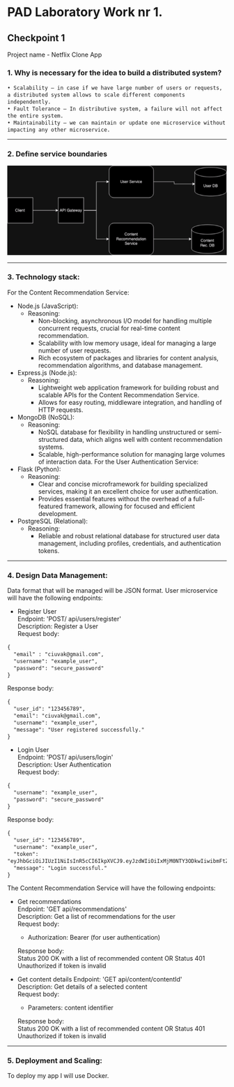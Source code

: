 # PAD Laboratory Work nr 1.
## Checkpoint 1
Project name - Netflix Clone App
### 1. Why is necessary for the idea to build a distributed system?
    • Scalability – in case if we have large number of users or requests, a distributed system allows to scale different components independently.
    • Fault Tolerance – In distributive system, a failure will not affect the entire system.
    • Maintainability – we can maintain or update one microservice without impacting any other microservice.
***
### 2. Define service boundaries
![](Architecture_Diagram_PAD.png)

***
### 3. Technology stack:
For the Content Recommendation Service:
* Node.js (JavaScript):
  * Reasoning:
    *	Non-blocking, asynchronous I/O model for handling multiple concurrent requests, crucial for real-time content recommendation.
    *   Scalability with low memory usage, ideal for managing a large number of user requests.
    * Rich ecosystem of packages and libraries for content analysis, recommendation algorithms, and database management.
* Express.js (Node.js):
  * Reasoning:
    * Lightweight web application framework for building robust and scalable APIs for the Content Recommendation Service.
    * Allows for easy routing, middleware integration, and handling of HTTP requests.
* MongoDB (NoSQL):
  * Reasoning:
       * NoSQL database for flexibility in handling unstructured or semi-structured data, which aligns well with content recommendation systems.
       * Scalable, high-performance solution for managing large volumes of interaction data.
For the User Authentication Service:
* Flask (Python):
  * Reasoning:
      * Clear and concise microframework for building specialized services, making it an excellent choice for user authentication.
      * Provides essential features without the overhead of a full-featured framework, allowing for focused and efficient development.
* PostgreSQL (Relational):
    * Reasoning:
         * Reliable and robust relational database for structured user data management, including profiles, credentials, and authentication tokens.
***
### 4. Design Data Management:
Data format that will be managed will be JSON format. User microservice will have the following endpoints:
* Register User \
Endpoint: 'POST/ api/users/register'\
Description: Register a User\
Request body:
```
{
  "email" : "ciuvak@gmail.com",
  "username": "example_user",
  "password": "secure_password"
}
```
Response body:
```
{
  "user_id": "123456789",
  "email": "ciuvak@gmail.com",
  "username": "example_user",
  "message": "User registered successfully."
}

```

* Login User\
Endpoint: 'POST/ api/users/login'\
Description: User Authentication\
Request body:
```agsl
{
  "username": "example_user",
  "password": "secure_password"
}
```
Response body:
```agsl
{
  "user_id": "123456789",
  "username": "example_user",
  "token": "eyJhbGciOiJIUzI1NiIsInR5cCI6IkpXVCJ9.eyJzdWIiOiIxMjM0NTY3ODkwIiwibmFtZSI6IkpvaG4gRG9lIiwiaWF0IjoxNTE2MjM5MDIyfQ.SflKxwRJSMeKKF2QT4fwpMeJf36POk6yJV_adQssw5c",
  "message": "Login successful."
}

```
The Content Recommendation Service will have the following endpoints:
* Get recommendations\
Endpoint: 'GET api/recommendations'\
Description: Get a list of recommendations for the user\
Request body:
    * Authorization: Bearer <token> (for user authentication)

    Response body:\
Status 200 OK with a list of recommended content OR Status 401 Unauthorized if token is invalid

* Get content details
Endpoint: 'GET api/content/contentId'\
Description: Get details of a selected content\
Request body:
    * Parameters: content identifier

    Response body:\
  Status 200 OK with a list of recommended content OR Status 401 Unauthorized if token is invalid
  
***
### 5. Deployment and Scaling:
To deploy my app I will use Docker.